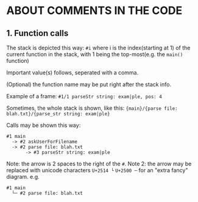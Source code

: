 # ABOUT COMMENTS IN THE CODE

## 1. Function calls

The stack is depicted this way: `#i` where i is the index(starting at 1) of the current function in the stack, with 1 being the top-most(e.g. the `main()` function)

Important value(s) follows, seperated with a comma.

(Optional) the function name may be put right after the stack info.

Example of a frame:
`#1/1 parseStr string: exam|ple, pos: 4`

Sometimes, the whole stack is shown, like this:
`{main}/{parse file: blah.txt}/{parse_str string: exam|ple}`

Calls may be shown this way:

```scrypt-comment/stacktrace
#1 main
  -> #2 askUserForFilename
  -> #2 parse file: blah.txt
       -> #3 parseStr string: exam|ple
```

Note: the arrow is 2 spaces to the right of the `#`.
Note 2: the arrow may be replaced with unicode characters `U+2514 └` `U+2500 ─` for an "extra fancy" diagram.
e.g.

```scrypt-comment/stacktrace
#1 main
  └─ #2 parse file: blah.txt
```
